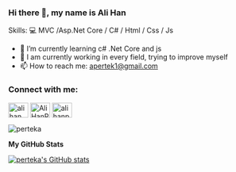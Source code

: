### Hi there 👋, my name is Ali Han

Skills: 💻 MVC /Asp.Net Core / C# / Html / Css / Js

- 🌱 I’m currently learning c# .Net Core and js
- 🔭 I am currently working in every field, trying to improve myself
- 📫 How to reach me: apertek1@gmail.com 
<h3 align="left">Connect with me:</h3>
<p align="left">
<a href="https://twitter.com/alihan_prtk" target="blank"><img align="center" src="https://raw.githubusercontent.com/rahuldkjain/github-profile-readme-generator/master/src/images/icons/Social/twitter.svg" alt="alihan_prtk" height="30" width="40" /></a>
<a href="https://www.linkedin.com/in/ali-han-pertek-1a265b210/" target="blank"><img align="center" src="https://raw.githubusercontent.com/rahuldkjain/github-profile-readme-generator/master/src/images/icons/Social/linked-in-alt.svg" alt="AliHanPertek" height="30" width="40" /></a>
<a href="https://instagram.com/alihanprtk" target="blank"><img align="center" src="https://raw.githubusercontent.com/rahuldkjain/github-profile-readme-generator/master/src/images/icons/Social/instagram.svg" alt="alihanprtk" height="30" width="40" /></a>
</p>

<p><img align=".clearfix" src="https://github-readme-stats.vercel.app/api/top-langs?username=perteka&show_icons=true&locale=tr&layout=compact" alt="perteka" /></p>

<b>My GitHub Stats</b>

<a href="http://www.github.com/perteka"><img src="https://github-readme-stats.vercel.app/api?username=perteka&show_icons=true&hide=&count_private=true&title_color=10b981&text_color=ffffff&icon_color=0891b2&bg_color=1c1917&hide_border=true&show_icons=true" alt="perteka's GitHub stats" /></a>
